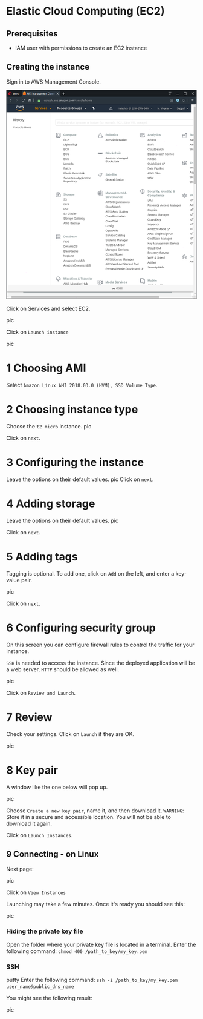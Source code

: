 # Elastic Cloud Computing (EC2)

## Prerequisites

- IAM user with permissions to create an EC2 instance

## Creating the instance

Sign in to AWS Management Console.

<img src="assets/createEC2.png">

Click on Services and select EC2.

pic

Click on `Launch instance` 

pic
# 1 Choosing AMI
Select `Amazon Linux AMI 2018.03.0 (HVM), SSD Volume Type`.

# 2 Choosing instance type
Choose the `t2 micro` instance.
pic

Click on `next`.

# 3 Configuring the instance

Leave the options on their default values.
pic
Click on `next`.

# 4 Adding storage

Leave the options on their default values.
pic

Click on `next`.

# 5 Adding tags

Tagging is optional.
To add one, click on `Add` on the left, and enter a key-value pair.

pic

Click on `next`.

# 6 Configuring security group

On this screen you can configure firewall rules to control the traffic for your instance.

`SSH` is needed to access the instance.
Since the deployed application will be a web server, `HTTP` should be allowed as well.

pic

Click on `Review and Launch`.

# 7 Review

Check your settings. Click on `Launch` if they are OK.

pic

# 8 Key pair

A window like the one below will pop up.

pic

Choose `Create a new key pair`, name it, and then download it.
`WARNING`: Store it in a secure and accessible location. You will not be able to download it again.

Click on `Launch Instances`.

## 9 Connecting - on Linux

Next page:

pic

Click on `View Instances`

Launching may take a few minutes. Once it's ready you should see this:

pic

### Hiding the private key file

Open the folder where your private key file is located in a terminal.
Enter the following command:
`chmod 400 /path_to_key/my_key.pem`

### SSH

putty
Enter the following command:
`ssh -i /path_to_key/my_key.pem user_name@public_dns_name`

You might see the following result:

pic

